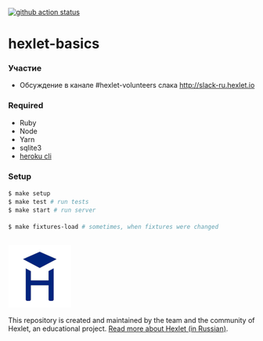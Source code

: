 [![github action status](https://github.com/hexlet-basics/hexlet-basics/workflows/Main%20workflow/badge.svg)](https://actions-badge.atrox.dev/hexlet-basics/hexlet-basics/goto)

# hexlet-basics

### Участие

* Обсуждение в канале #hexlet-volunteers слака http://slack-ru.hexlet.io

### Required

* Ruby
* Node
* Yarn
* sqlite3
* [heroku cli](https://devcenter.heroku.com/articles/heroku-cli#download-and-install)

### Setup

```sh
$ make setup
$ make test # run tests
$ make start # run server

$ make fixtures-load # sometimes, when fixtures were changed
```

##
[![Hexlet Ltd. logo](https://raw.githubusercontent.com/Hexlet/hexletguides.github.io/master/images/hexlet_logo128.png)](https://ru.hexlet.io/pages/about?utm_source=github&utm_medium=link&utm_campaign=exercises-javascript)

This repository is created and maintained by the team and the community of Hexlet, an educational project. [Read more about Hexlet (in Russian)](https://ru.hexlet.io/pages/about?utm_source=github&utm_medium=link&utm_campaign=exercises-javascript).
##

